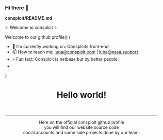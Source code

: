 ### Hi there 👋

**consploit/README.md** 

✨ Welcome to consploit ✨

Welcome to our github profile() {
  - 🔭 I’m currently working on: Consploits front-end
  - 📫 How to reach me: luna@consploit.com | luna@nasa.support
  - ⚡ Fun fact: Consploit is netbase but by better people!
  - 
}
    <center>

<p>
      <h1>Hello world!</h1>
        <br>
        <hr>
          Here on the official consploit github profile
        <br>
          you will find our website source code
        <br>
          social accounts and some side projects done by our team.
        <br>
</p>
